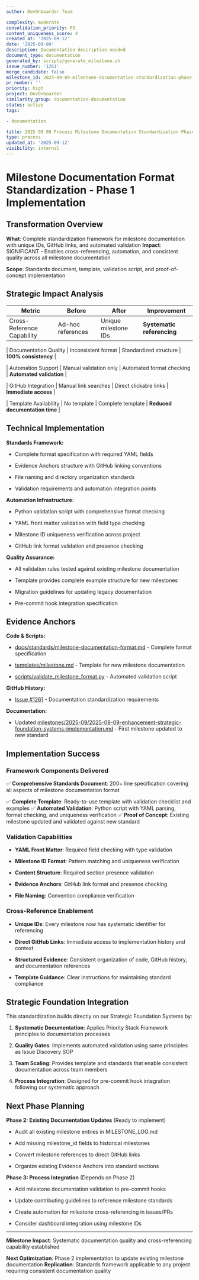```yaml
---
author: DevOnboarder Team

complexity: moderate
consolidation_priority: P3
content_uniqueness_score: 4
created_at: '2025-09-12'
date: '2025-09-09'
description: Documentation description needed
document_type: documentation
generated_by: scripts/generate_milestone.sh
issue_number: '1261'
merge_candidate: false
milestone_id: 2025-09-09-milestone-documentation-standardization-phase1
pr_number: ''
priority: high
project: DevOnboarder
similarity_group: documentation-documentation
status: active
tags:

- documentation

title: 2025 09 09 Process Milestone Documentation Standardization Phase1
type: process
updated_at: '2025-09-12'
visibility: internal
---
```


# Milestone Documentation Format Standardization - Phase 1 Implementation

## Transformation Overview

**What**: Complete standardization framework for milestone documentation with unique IDs, GitHub links, and automated validation
**Impact**: SIGNIFICANT - Enables cross-referencing, automation, and consistent quality across all milestone documentation

**Scope**: Standards document, template, validation script, and proof-of-concept implementation

## Strategic Impact Analysis

| Metric | Before | After | Improvement |
|--------|--------|-------|------------|
| Cross-Reference Capability | Ad-hoc references | Unique milestone IDs | **Systematic referencing** |

| Documentation Quality | Inconsistent format | Standardized structure | **100% consistency** |

| Automation Support | Manual validation only | Automated format checking | **Automated validation** |

| GitHub Integration | Manual link searches | Direct clickable links | **Immediate access** |

| Template Availability | No template | Complete template | **Reduced documentation time** |

## Technical Implementation

**Standards Framework:**

- Complete format specification with required YAML fields

- Evidence Anchors structure with GitHub linking conventions

- File naming and directory organization standards

- Validation requirements and automation integration points

**Automation Infrastructure:**

- Python validation script with comprehensive format checking

- YAML front matter validation with field type checking

- Milestone ID uniqueness verification across project

- GitHub link format validation and presence checking

**Quality Assurance:**

- All validation rules tested against existing milestone documentation

- Template provides complete example structure for new milestones

- Migration guidelines for updating legacy documentation

- Pre-commit hook integration specification

## Evidence Anchors

**Code & Scripts:**

- [docs/standards/milestone-documentation-format.md](../../docs/standards/milestone-documentation-format.md) - Complete format specification

- [templates/milestone.md](../../templates/milestone.md) - Template for new milestone documentation

- [scripts/validate_milestone_format.py](../../scripts/validate_milestone_format.py) - Automated validation script

**GitHub History:**

- [Issue #1261](https://github.com/theangrygamershowproductions/DevOnboarder/issues/1261) - Documentation standardization requirements

**Documentation:**

- Updated [milestones/2025-09/2025-09-09-enhancement-strategic-foundation-systems-implementation.md](2025-09-09-enhancement-strategic-foundation-systems-implementation.md) - First milestone updated to new standard

## Implementation Success

### Framework Components Delivered

✅ **Comprehensive Standards Document**: 200+ line specification covering all aspects of milestone documentation format

✅ **Complete Template**: Ready-to-use template with validation checklist and examples
✅ **Automated Validation**: Python script with YAML parsing, format checking, and uniqueness verification
✅ **Proof of Concept**: Existing milestone updated and validated against new standard

### Validation Capabilities

- **YAML Front Matter**: Required field checking with type validation

- **Milestone ID Format**: Pattern matching and uniqueness verification

- **Content Structure**: Required section presence validation

- **Evidence Anchors**: GitHub link format and presence checking

- **File Naming**: Convention compliance verification

### Cross-Reference Enablement

- **Unique IDs**: Every milestone now has systematic identifier for referencing

- **Direct GitHub Links**: Immediate access to implementation history and context

- **Structured Evidence**: Consistent organization of code, GitHub history, and documentation references

- **Template Guidance**: Clear instructions for maintaining standard compliance

## Strategic Foundation Integration

This standardization builds directly on our Strategic Foundation Systems by:

1. **Systematic Documentation**: Applies Priority Stack Framework principles to documentation processes

2. **Quality Gates**: Implements automated validation using same principles as Issue Discovery SOP

3. **Team Scaling**: Provides template and standards that enable consistent documentation across team members

4. **Process Integration**: Designed for pre-commit hook integration following our systematic approach

## Next Phase Planning

**Phase 2: Existing Documentation Updates** (Ready to implement)

- Audit all existing milestone entries in MILESTONE_LOG.md

- Add missing milestone_id fields to historical milestones

- Convert milestone references to direct GitHub links

- Organize existing Evidence Anchors into standard sections

**Phase 3: Process Integration** (Depends on Phase 2)

- Add milestone documentation validation to pre-commit hooks

- Update contributing guidelines to reference milestone standards

- Create automation for milestone cross-referencing in issues/PRs

- Consider dashboard integration using milestone IDs

---

**Milestone Impact**: Systematic documentation quality and cross-referencing capability established

**Next Optimization**: Phase 2 implementation to update existing milestone documentation
**Replication**: Standards framework applicable to any project requiring consistent documentation quality
